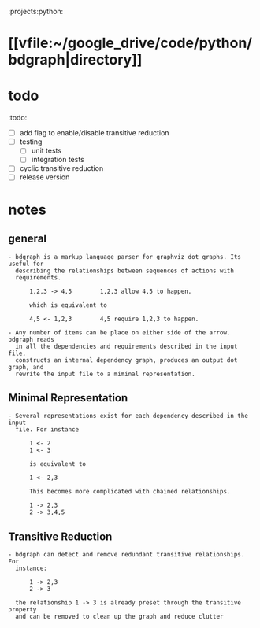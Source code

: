 :projects:python:

# [[vfile:~/google_drive/code/python/bdgraph|directory]]

# todo 
  :todo:
  - [ ] add flag to enable/disable transitive reduction
  - [ ] testing
    - [ ] unit tests
    - [ ] integration tests

  - [ ] cyclic transitive reduction
  - [ ] release version

# notes

  ## general
    - bdgraph is a markup language parser for graphviz dot graphs. Its useful for
      describing the relationships between sequences of actions with
      requirements.
```
      1,2,3 -> 4,5        1,2,3 allow 4,5 to happen. 

      which is equivalent to

      4,5 <- 1,2,3        4,5 require 1,2,3 to happen.
```
    - Any number of items can be place on either side of the arrow. bdgraph reads
      in all the dependencies and requirements described in the input file,
      constructs an internal dependency graph, produces an output dot graph, and
      rewrite the input file to a miminal representation.

  ## Minimal Representation

    - Several representations exist for each dependency described in the input
      file. For instance
```
      1 <- 2
      1 <- 3

      is equivalent to 

      1 <- 2,3

      This becomes more complicated with chained relationships.

      1 -> 2,3
      2 -> 3,4,5
```
  ## Transitive Reduction
    - bdgraph can detect and remove redundant transitive relationships. For
      instance:
```
      1 -> 2,3
      2 -> 3
```
      the relationship 1 -> 3 is already preset through the transitive property
      and can be removed to clean up the graph and reduce clutter
